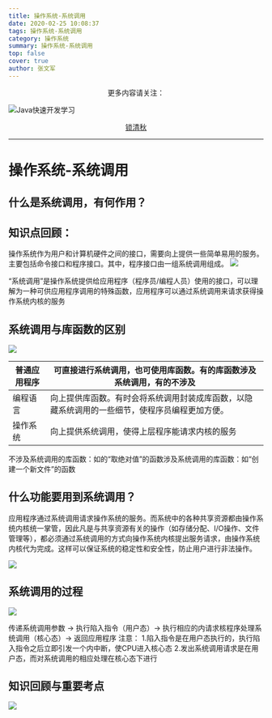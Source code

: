 ```yaml
---
title: 操作系统-系统调用
date: 2020-02-25 10:08:37
tags: 操作系统-系统调用
category: 操作系统
summary: 操作系统-系统调用
top: false
cover: true
author: 张文军
---
```


<center>更多内容请关注：</center>

![Java快速开发学习](https://zhangwenjun-1258908231.cos.ap-nanjing.myqcloud.com/njauit/1586869254.png)

<center><a href="https://wjhub.gitee.io">锁清秋</a></center>

----

# 操作系统-系统调用



## 什么是系统调用，有何作用？

##  知识点回顾：
操作系统作为用户和计算机硬件之间的接口，需要向上提供一些简单易用的服务。主要包括命令接口和程序接口。其中，程序接口由一组系统调用组成。
![](http://zhangwenjun-1258908231.cos.ap-nanjing.myqcloud.com/%E6%93%8D%E4%BD%9C%E7%B3%BB%E7%BB%9F-%E8%BF%9B%E7%A8%8B%E4%B8%8E%E7%BA%BF%E7%A8%8B/20200225101914306.png)

“系统调用”是操作系统提供给应用程序（程序员/编程人员）使用的接口，可以理解为一种可供应用程序调用的特殊函数，应用程序可以通过系统调用来请求获得操作系统内核的服务





##  系统调用与库函数的区别

![](http://zhangwenjun-1258908231.cos.ap-nanjing.myqcloud.com/%E6%93%8D%E4%BD%9C%E7%B3%BB%E7%BB%9F-%E8%BF%9B%E7%A8%8B%E4%B8%8E%E7%BA%BF%E7%A8%8B/20200225103115383.png)

| 普通应用程序 | 可直接进行系统调用，也可使用库函数。有的库函数涉及系统调用，有的不涉及 |
| ------------ | ------------------------------------------------------------ |
| 编程语言     | 向上提供库函数。有时会将系统调用封装成库函数，以隐藏系统调用的一些细节，使程序员编程更加方便。 |
| 操作系统     | 向上提供系统调用，使得上层程序能请求内核的服务               |

不涉及系统调用的库函数：如的“取绝对值”的函数涉及系统调用的库函数：如“创建一个新文件”的函数

##  什么功能要用到系统调用？

应用程序通过系统调用请求操作系统的服务。而系统中的各种共享资源都由操作系统内核统一掌管，因此凡是与共享资源有关的操作（如存储分配、I/O操作、文件管理等），都必须通过系统调用的方式向操作系统内核提出服务请求，由操作系统内核代为完成。这样可以保证系统的稳定性和安全性，防止用户进行非法操作。

![](http://zhangwenjun-1258908231.cos.ap-nanjing.myqcloud.com/%E6%93%8D%E4%BD%9C%E7%B3%BB%E7%BB%9F-%E8%BF%9B%E7%A8%8B%E4%B8%8E%E7%BA%BF%E7%A8%8B/20200225103425952.png)



##  系统调用的过程

![](http://zhangwenjun-1258908231.cos.ap-nanjing.myqcloud.com/%E6%93%8D%E4%BD%9C%E7%B3%BB%E7%BB%9F-%E8%BF%9B%E7%A8%8B%E4%B8%8E%E7%BA%BF%E7%A8%8B/20200225103737264.png)

传递系统调用参数 -> 执行陷入指令（用户态）-> 执行相应的内请求核程序处理系统调用（核心态）-> 返回应用程序
注意：
	1.陷入指令是在用户态执行的，执行陷入指令之后立即引发一个内中断，使CPU进入核心态 
	2.发出系统调用请求是在用户态，而对系统调用的相应处理在核心态下进行

##  知识回顾与重要考点

![](http://zhangwenjun-1258908231.cos.ap-nanjing.myqcloud.com/%E6%93%8D%E4%BD%9C%E7%B3%BB%E7%BB%9F-%E8%BF%9B%E7%A8%8B%E4%B8%8E%E7%BA%BF%E7%A8%8B/20200225104207988.png)

